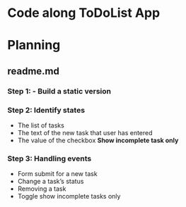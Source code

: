 # Code along ToDoList App

# Planning

## readme.md

### Step 1: - Build a static version

### Step 2: Identify states

- The list of tasks
- The text of the new task that user has entered
- The value of the checkbox **Show incomplete task only**

### Step 3: Handling events

- Form submit for a new task
- Change a task’s status
- Removing a task
- Toggle show incomplete tasks only